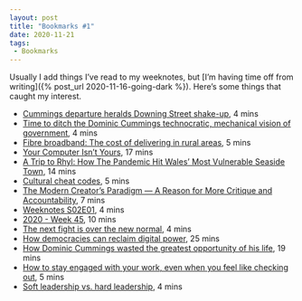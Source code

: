 ```yaml
---
layout: post
title: "Bookmarks #1"
date: 2020-11-21
tags:
 - Bookmarks
---
```


Usually I add things I’ve read to my weeknotes, but [I’m having time off from writing]({% post_url 2020-11-16-going-dark %}). Here’s some things that caught my interest.

- [Cummings departure heralds Downing Street shake-up](https://www.ft.com/content/e74be7b7-aee4-450a-abd9-c2f5dee8b4bc), 4 mins
- [Time to ditch the Dominic Cummings technocratic, mechanical vision of government](https://theconversation.com/time-to-ditch-the-dominic-cummings-technocratic-mechanical-vision-of-government-148836), 4 mins
- [Fibre broadband: The cost of delivering in rural areas](https://www.bbc.com/news/technology-54718673), 5 mins
- [Your Computer Isn’t Yours](https://sneak.berlin/20201112/your-computer-isnt-yours/), 17 mins
- [A Trip to Rhyl: How The Pandemic Hit Wales’ Most Vulnerable Seaside Town](https://www.voice.wales/a-trip-to-rhyl-how-the-pandemic-hit-wales-most-vulnerable-seaside-town), 14 mins
- [Cultural cheat codes](https://digitalbydefault.com/2020/11/10/cultural-cheat-codes/), 5 mins
- [The Modern Creator’s Paradigm — A Reason for More Critique and Accountability](https://maekan.com/article/the-modern-creators-paradigm/), 7 mins
- [Weeknotes S02E01](https://annie3h.medium.com/weeknotes-s02e01-b6582699092b), 4 mins
- [2020 - Week 45](https://ukparliament.github.io/ontologies/meta/weeknotes/2020/45/), 10 mins
- [The next fight is over the new normal](https://on.ft.com/3kPGqnq), 4 mins
- [How democracies can reclaim digital power](https://www.technologyreview.com/2020/10/15/1010571/podcast-democracies-digital-power/), 25 mins
- [How Dominic Cummings wasted the greatest opportunity of his life](https://www.economist.com/1843/2020/11/20/how-dominic-cummings-wasted-the-greatest-opportunity-of-his-life), 19 mins
- [How to stay engaged with your work, even when you feel like checking out](https://www.fastcompany.com/90572897/how-to-stay-engaged-with-your-work-even-when-you-feel-like-checking-out), 5 mins
- [Soft leadership vs. hard leadership](https://www.chieflearningofficer.com/2020/11/04/soft-leadership-vs-hard-leadership/), 4 mins
